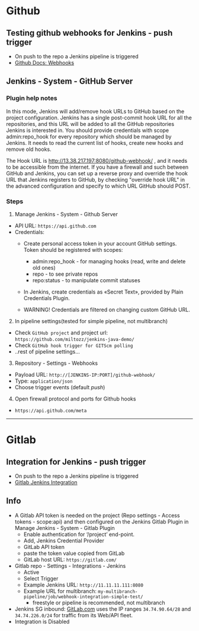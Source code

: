 # Github

## Testing github webhooks for Jenkins - push trigger
- On push to the repo a Jenkins pipeline is triggered
- [Github Docs: Webhooks ](https://docs.github.com/en/webhooks-and-events/webhooks/about-webhooks-for-repositories)


## Jenkins - System - GitHub Server

### Plugin help notes
In this mode, Jenkins will add/remove hook URLs to GitHub based on the project configuration. Jenkins has a single post-commit hook URL for all the repositories, and this URL will be added to all the GitHub repositories Jenkins is interested in. You should provide credentials with scope admin:repo_hook for every repository which should be managed by Jenkins. It needs to read the current list of hooks, create new hooks and remove old hooks.

The Hook URL is http://13.38.217.197:8080/github-webhook/ , and it needs to be accessible from the internet. If you have a firewall and such between GitHub and Jenkins, you can set up a reverse proxy and override the hook URL that Jenkins registers to GitHub, by checking "override hook URL" in the advanced configuration and specify to which URL GitHub should POST.

### Steps
1. Manage Jenkins - System - Github Server
- API URL: `https://api.github.com`
- Credentials: 
    - Create personal access token in your account GitHub settings. Token should be registered with scopes:
        - admin:repo_hook - for managing hooks (read, write and delete old ones)
        - repo - to see private repos
        - repo:status - to manipulate commit statuses

    - In Jenkins, create credentials as «Secret Text», provided by Plain Credentials Plugin.
    - WARNING! Credentials are filtered on changing custom GitHub URL.

2. In pipeline settings(tested for simple pipeline, not multibranch)
- Check `GitHub project` and project url: `https://github.com/miltozz/jenkins-java-demo/`
- Check `GitHub hook trigger for GITScm polling`
- ..rest of pipeline settings...

3. Repository - Settings - Webhooks
- Payload URL: `http://[JENKINS-IP:PORT]/github-webhook/`
- Type: `application/json`
- Choose trigger events (default _push_)

4. Open firewall protocol and ports for Github hooks
- `https://api.github.com/meta`

---

# Gitlab

## Integration for Jenkins - push trigger
- On push to the repo a Jenkins pipeline is triggered
- [Gitlab Jenkins Integration](https://docs.github.com/en/webhooks-and-events/webhooks/about-webhooks-for-repositories)

## Info
- A Gitlab API token is needed on the project (Repo settings - Access tokens - scope:api) and then configured on the Jenkins Gitlab Plugin in Manage Jenkins - System - Gitlab Plugin
    - Enable authentication for ‘/project’ end-point.
    - Add, Jenkins Credential Provider
    - GitLab API token
    - paste the token value copied from GitLab
    - GitLab host URL: `https://gitlab.com/`
- Gitlab repo - Settings - Integrations - Jenkins
    - Active
    - Select Trigger
    - Example Jenkins URL: `http://11.11.11.111:8080`
    - Example URL for multibranch: `my-multibranch-pipeline/job/webhook-integration-simple-test/`
        - freestyle or pipeline is recommended, not multibranch
- Jenkins SG inbound: [GitLab.com](https://docs.gitlab.com/ee/user/gitlab_com/#ip-range) uses the IP ranges `34.74.90.64/28` and `34.74.226.0/24` for traffic from its Web/API fleet.
- Integration is Disabled